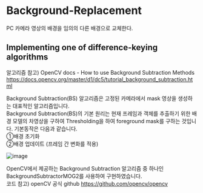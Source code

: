 # Background-Replacement   
PC 카메라 영상의 배경을 임의의 다른 배경으로 교체한다.
## Implementing one of difference-keying algorithms

알고리즘 참고) OpenCV docs - How to use Background Subtraction Methods
https://docs.opencv.org/master/d1/dc5/tutorial_background_subtraction.html

Background Subtraction(BS) 알고리즘은 고정된 카메라에서 mask 영상을 생성하는 대표적인 알고리즘입니다.   
Background Subtraction(BS)의 기본 원리는 현재 프레임과 객체를 추출하기 위한 배경 모델의 차영상을 구하여 Thresholding을 하여 foreground mask를 구하는 것입니다. 
기본동작은 다음과 같습니다.   
①배경 초기화   
②배경 업데이트 (프레임 간 변화를 적용)   

![image](https://user-images.githubusercontent.com/72742199/120604813-60966f00-c488-11eb-84ca-23ee7b0e4d46.png)

OpenCV에서 제공하는 Background Subtraction 알고리즘 중 하나인 BackgroundSubtractorMOG2를 사용하여 구현하였습니다.   
코드 참고) openCV 공식 github
https://github.com/opencv/opencv
